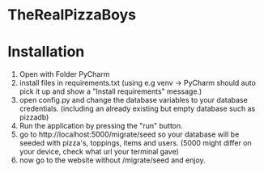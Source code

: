 # TheRealPizzaBoys

# Installation
1. Open with Folder PyCharm
2. install files in requirements.txt (using e.g venv -> PyCharm should auto pick it up and show a "Install requirements" message.)
3. open config.py and change the database variables to your database credentials. (including an already existing but empty database such as pizzadb)
4. Run the application by pressing the "run" button.
5. go to http://localhost:5000/migrate/seed so your database will be seeded with pizza's, toppings, items and users. (5000 might differ on your device, check what url your terminal gave)
6. now go to the website without /migrate/seed and enjoy.
